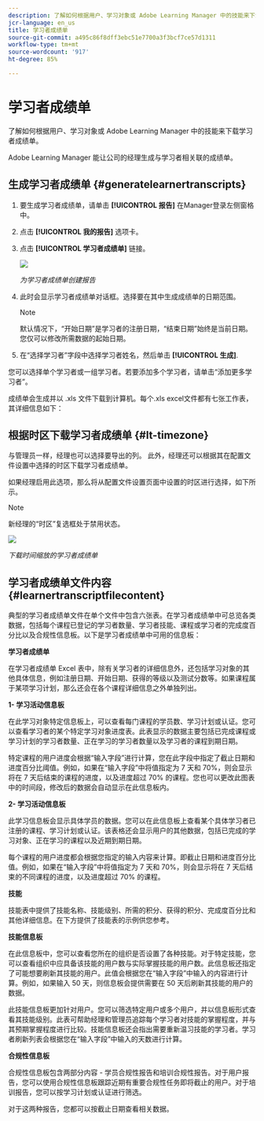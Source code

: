 ```yaml
---
description: 了解如何根据用户、学习对象或 Adobe Learning Manager 中的技能来下载学习者成绩单。
jcr-language: en_us
title: 学习者成绩单
source-git-commit: a495c86f8dff3ebc51e7700a3f3bcf7ce57d1311
workflow-type: tm+mt
source-wordcount: '917'
ht-degree: 85%

---
```




# 学习者成绩单

了解如何根据用户、学习对象或 Adobe Learning Manager 中的技能来下载学习者成绩单。

Adobe Learning Manager 能让公司的经理生成与学习者相关联的成绩单。

## 生成学习者成绩单 {#generatelearnertranscripts}

1. 要生成学习者成绩单，请单击 **[!UICONTROL 报告]** 在Manager登录左侧窗格中。
1. 点击 **[!UICONTROL 我的报告]** 选项卡。
1. 点击 **[!UICONTROL 学习者成绩单]** 链接。

   ![](assets/learner-transcripts.png)

   *为学习者成绩单创建报告*

1. 此时会显示学习者成绩单对话框。选择要在其中生成成绩单的日期范围。

   >[!NOTE]
   >
   >默认情况下，“开始日期”是学习者的注册日期，“结束日期”始终是当前日期。 您仅可以修改所需数据的起始日期。

1. 在“选择学习者”字段中选择学习者姓名，然后单击 **[!UICONTROL 生成]**.

您可以选择单个学习者或一组学习者。若要添加多个学习者，请单击“添加更多学习者”。

成绩单会生成并以 .xls 文件下载到计算机。每个.xls excel文件都有七张工作表，其详细信息如下：

## 根据时区下载学习者成绩单 {#lt-timezone}

与管理员一样，经理也可以选择要导出的列。 此外，经理还可以根据其在配置文件设置中选择的时区下载学习者成绩单。

如果经理启用此选项，那么将从配置文件设置页面中设置的时区进行选择，如下所示。

>[!NOTE]
>
>新经理的“时区”复选框处于禁用状态。

![](assets/image030.png)

*下载时间缩放的学习者成绩单*

## 学习者成绩单文件内容 {#learnertranscriptfilecontent}

典型的学习者成绩单文件在单个文件中包含六张表。在学习者成绩单中可总览各类数据，包括每个课程已登记的学习者数量、学习者技能、课程或学习者的完成度百分比以及合规性信息板。以下是学习者成绩单中可用的信息板：

**学习者成绩单**

在学习者成绩单 Excel 表中，除有关学习者的详细信息外，还包括学习对象的其他具体信息，例如注册日期、开始日期、获得的等级以及测试分数等。如果课程属于某项学习计划，那么还会在各个课程详细信息之外单独列出。

**1- 学习活动信息板**

在此学习对象特定信息板上，可以查看每门课程的学员数、学习计划或认证。您可以查看学习者的某个特定学习对象进度表。此表显示的数据主要包括已完成课程或学习计划的学习者数量、正在学习的学习者数量以及学习者的课程到期日期。

特定课程的用户进度会根据“输入字段”进行计算，您在此字段中指定了截止日期和进度百分比阈值。例如，如果在“输入字段”中将值指定为 7 天和 70%，则会显示将在 7 天后结束的课程的进度，以及进度超过 70% 的课程。您也可以更改此图表中的时间段，修改后的数据会自动显示在此信息板内。

**2- 学习活动信息板**

此学习信息板会显示具体学员的数据。您可以在此信息板上查看某个具体学习者已注册的课程、学习计划或认证。该表格还会显示用户的其他数据，包括已完成的学习对象、正在学习的课程以及近期到期日期。

每个课程的用户进度都会根据您指定的输入内容来计算。即截止日期和进度百分比值。例如，如果在“输入字段”中将值指定为 7 天和 70%，则会显示将在 7 天后结束的不同课程的进度，以及进度超过 70% 的课程。

**技能**

技能表中提供了技能名称、技能级别、所需的积分、获得的积分、完成度百分比和其他详细信息。在下方提供了技能表的示例供您参考。

**技能信息板**

在此信息板中，您可以查看您所在的组织是否设置了各种技能。对于特定技能，您可以查看组织中应具备该技能的用户数与实际掌握技能的用户数。此信息板还指定了可能想要刷新其技能的用户。此值会根据您在“输入字段”中输入的内容进行计算。例如，如果输入 50 天，则信息板会提供需要在 50 天后刷新其技能的用户的数据。

此技能信息板更加针对用户。您可以筛选特定用户或多个用户，并以信息板形式查看其技能级别。此表可帮助经理和管理员追踪每个学习者对技能的掌握程度，并与其预期掌握程度进行比较。技能信息板还会指出需要重新温习技能的学习者。学习者刷新列表会根据您在“输入字段”中输入的天数进行计算。

**合规性信息板**

合规性信息板包含两部分内容 - 学员合规性报告和培训合规性报告。对于用户报告，您可以使用合规性信息板跟踪近期有重要合规性任务即将截止的用户。对于培训报告，您可以按学习计划或认证进行筛选。

对于这两种报告，您都可以按截止日期查看相关数据。
